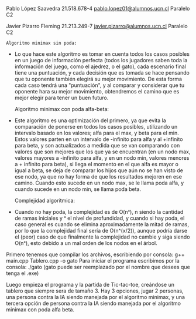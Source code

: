Pablo López Saavedra
21.518.678-4
pablo.lopez01@alumnos.ucn.cl
Paralelo C2

Javier Pizarro Fleming
21.213.249-7
javier.pizarro@alumnos.ucn.cl
Paralelo C2

	Algoritmo minimax sin poda:
- Lo que hace este algoritmo es tomar en cuenta todos los casos posibles en un juego de información perfecta (todos los jugadores saben toda la información del juego, como el ajedrez, o el gato),
cada escenario final tiene una puntuación, y cada decisión que es tomada se hace pensando que tu oponente también elegirá su mejor movimiento. De esta forma cada caso tendrá una "puntuación", y al comparar
y considerar que tu oponente hara su mejor movimiento, obtendremos el camino que es mejor elegir para tener un buen futuro.

	Algoritmo minimax con poda alfa-beta:
- Este algoritmo es una optimización del primero, ya que evita la comparación de ponerse en todos los casos posibles, utilizando un intervalo basado en los valores; alfa para el max, y beta para el min.
Estos valores parten en un intervalo de -infinito para alfa y al +infinito para beta, y son actualizados a medida que se van comparando con valores que son mejores que los que ya se encuentran
(en un nodo max, valores mayores a -infinito para alfa, y en un nodo min, valores menores a + infinito para beta), si llega el momento en el que alfa es mayor o igual a beta, se deja de comparar los hijos que aún no se han visto de ese nodo,
ya que no hay forma de que los resultados mejoren en ese camino. Cuando esto sucede en un nodo max, se le llama poda alfa, y cuando sucede en un nodo min, se llama poda beta.

	Complejidad algoritmica:
- Cuando no hay poda, la complejidad es de O(nˣ), n siendo la cantidad de ramas iniciales y ˣ el nivel de profundidad, y cuando si hay poda, el caso general es cuando se elimina aproximadamente la mitad de ramas,
por lo que la complejidad final sería de O(n^(x/2)), aunque podría darse el (peor) caso de que finalmente la complejidad no cambie y siga siendo O(nˣ), esto debido a un mal orden de los nodos en el árbol.

Primero tenemos que compilar los archivos, escribiendo por consola: g++ main.cpp Tablero.cpp -o gato 
Para iniciar el programa escribimos por la consola: ./gato
(gato puede ser reemplazado por el nombre que desees que tenga el .exe)

Luego empieza el programa y la partida de Tic-tac-toe, creándose un tablero que siempre sera de tamaño 3.
Hay 3 opciones, jugar 2 personas, una persona contra la IA siendo manejada por el algoritmo minimax, y una tercera opción de persona contra la IA siendo manejada por el algoritmo minimax con poda alfa beta.


